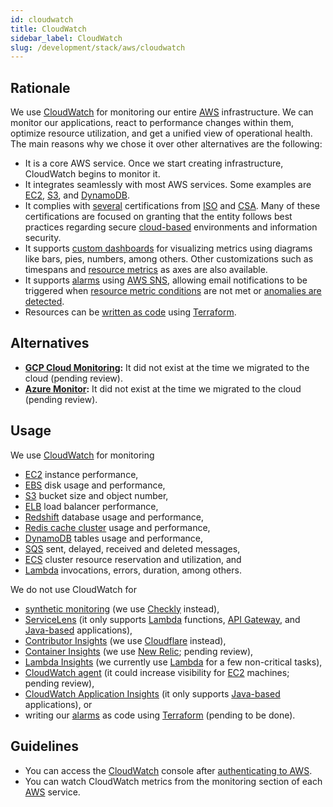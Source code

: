 ```yaml
---
id: cloudwatch
title: CloudWatch
sidebar_label: CloudWatch
slug: /development/stack/aws/cloudwatch
---
```


## Rationale

We use [CloudWatch][CLOUDWATCH]
for monitoring our entire [AWS][AWS] infrastructure.
We can monitor our applications,
react to performance changes within them,
optimize resource utilization,
and get a unified view of operational health.
The main reasons why we chose it
over other alternatives
are the following:

- It is a core AWS service.
  Once we start creating infrastructure,
  CloudWatch begins to monitor it.
- It integrates seamlessly with most AWS services.
  Some examples are [EC2][EC2],
  [S3](/development/stack/aws/s3/),
  and
  [DynamoDB](/development/stack/aws/dynamodb/).
- It complies with [several](https://aws.amazon.com/compliance/iso-certified/)
  certifications from [ISO](https://en.wikipedia.org/wiki/International_Organization_for_Standardization)
  and [CSA](https://en.wikipedia.org/wiki/Cloud_Security_Alliance).
  Many of these certifications are focused
  on granting that the entity follows best practices
  regarding secure [cloud-based](https://en.wikipedia.org/wiki/Cloud_computing)
  environments
  and information security.
- It supports [custom dashboards](https://docs.aws.amazon.com/AmazonCloudWatch/latest/monitoring/create_dashboard.html)
  for visualizing metrics
  using diagrams like
  bars, pies, numbers, among others.
  Other customizations such as timespans
  and [resource metrics](https://docs.aws.amazon.com/AmazonCloudWatch/latest/monitoring/viewing_metrics_with_cloudwatch.html)
  as axes
  are also available.
- It supports [alarms](https://docs.aws.amazon.com/AmazonCloudWatch/latest/monitoring/AlarmThatSendsEmail.html)
  using [AWS SNS](https://aws.amazon.com/sns/),
  allowing email notifications to be triggered
  when [resource metric conditions](https://docs.aws.amazon.com/AmazonCloudWatch/latest/monitoring/ConsoleAlarms.html)
  are not met or
  [anomalies are detected](https://docs.aws.amazon.com/AmazonCloudWatch/latest/monitoring/Create_Anomaly_Detection_Alarm.html).
- Resources can be [written as code](https://registry.terraform.io/providers/hashicorp/aws/latest/docs)
  using [Terraform](/development/stack/terraform/).

## Alternatives

- **[GCP Cloud Monitoring](https://cloud.google.com/monitoring):**
  It did not exist
  at the time we migrated to the cloud
  (pending review).
- **[Azure Monitor](https://docs.microsoft.com/en-us/azure/azure-monitor/overview):**
  It did not exist
  at the time we migrated to the cloud
  (pending review).

## Usage

We use [CloudWatch][CLOUDWATCH] for monitoring

- [EC2][EC2]
  instance performance,
- [EBS](/development/stack/aws/ebs/)
  disk usage and performance,
- [S3](/development/stack/aws/s3/)
  bucket size and object number,
- [ELB](/development/stack/aws/elb/)
  load balancer performance,
- [Redshift](/development/stack/aws/redshift/)
  database usage and performance,
- [Redis cache cluster](/development/stack/aws/redis/)
  usage and performance,
- [DynamoDB](/development/stack/aws/dynamodb/)
  tables usage and performance,
- [SQS](https://aws.amazon.com/sqs/)
  sent, delayed, received and deleted messages,
- [ECS](https://aws.amazon.com/ecs/)
  cluster resource reservation and utilization,
  and
- [Lambda][LAMBDA]
  invocations, errors, duration, among others.

We do not use CloudWatch for

- [synthetic monitoring](https://docs.aws.amazon.com/AmazonCloudWatch/latest/monitoring/CloudWatch_Synthetics_Canaries.html)
  (we use [Checkly](https://www.checklyhq.com/) instead),
- [ServiceLens](https://docs.aws.amazon.com/AmazonCloudWatch/latest/monitoring/ServiceLens.html)
  (it only supports [Lambda][LAMBDA] functions,
  [API Gateway](https://aws.amazon.com/api-gateway/),
  and [Java-based](https://en.wikipedia.org/wiki/Java_(programming_language))
  applications),
- [Contributor Insights](https://docs.aws.amazon.com/AmazonCloudWatch/latest/monitoring/ContributorInsights.html)
  (we use [Cloudflare](/development/stack/cloudflare/) instead),
- [Container Insights](https://docs.aws.amazon.com/AmazonCloudWatch/latest/monitoring/ContainerInsights.html)
  (we use [New Relic](https://newrelic.com/);
  pending review),
- [Lambda Insights](https://docs.aws.amazon.com/AmazonCloudWatch/latest/monitoring/Lambda-Insights.html)
  (we currently use [Lambda][LAMBDA]
  for a few non-critical tasks),
- [CloudWatch agent](https://docs.aws.amazon.com/AmazonCloudWatch/latest/monitoring/Install-CloudWatch-Agent.html)
  (it could increase visibility
  for [EC2][EC2] machines;
  pending review),
- [CloudWatch Application Insights](https://docs.aws.amazon.com/AmazonCloudWatch/latest/monitoring/cloudwatch-application-insights.html)
  (it only supports [Java-based](https://en.wikipedia.org/wiki/Java_(programming_language))
  applications),
  or
- writing our [alarms](https://docs.aws.amazon.com/AmazonCloudWatch/latest/monitoring/AlarmThatSendsEmail.html)
  as code
  using [Terraform](/development/stack/terraform/)
  (pending to be done).

## Guidelines

- You can access the [CloudWatch][CLOUDWATCH] console
  after [authenticating to AWS](/development/stack/aws#guidelines).
- You can watch CloudWatch metrics
  from the monitoring section
  of each [AWS][AWS] service.

[AWS]: /development/stack/aws/
[CLOUDWATCH]: https://aws.amazon.com/cloudwatch/
[LAMBDA]: /development/stack/aws/lambda/
[EC2]: /development/stack/aws/ec2/
